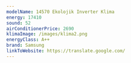 ```yaml
---
modelName: 14570 Ekolojik Inverter Klima
energy: 17410
sound: 52
airConditionerPrice: 2690
klimaImage: /images/klima2.png
energyClass: A++
brand: Samsung
linkToWebsite: https://translate.google.com/
---
```

